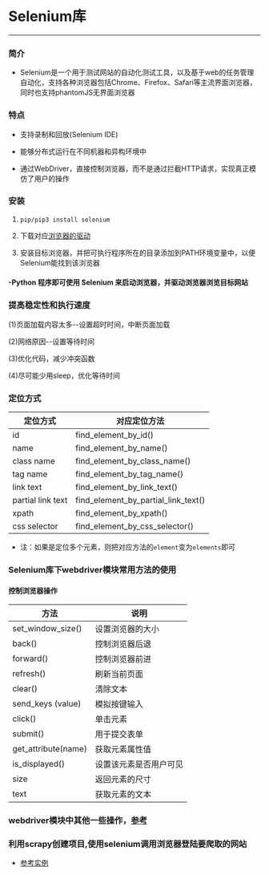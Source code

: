 # Selenium库
___
### 简介

* Selenium是一个用于测试网站的自动化测试工具，以及基于web的任务管理自动化，支持各种浏览器包括Chrome、Firefox、Safari等主流界面浏览器，同时也支持phantomJS无界面浏览器

### 特点

* 支持录制和回放(Selenium IDE)

* 能够分布式运行在不同机器和异构环境中

* 通过WebDriver，直接控制浏览器，而不是通过拦截HTTP请求，实现真正模仿了用户的操作

### 安装
 1. `pip/pip3 install selenium`
 
 2. 下载对应[浏览器的驱动](https://selenium-python.readthedocs.io/installation.html#drivers)
 
 3. 安装目标浏览器，并把可执行程序所在的目录添加到PATH环境变量中，以便Selenium能找到该浏览器

#### -Python 程序即可使用 Selenium 来启动浏览器，并驱动浏览器浏览目标网站

### 提高稳定性和执行速度

(1)页面加载内容太多--设置超时时间，中断页面加载

(2)网络原因--设置等待时间

(3)优化代码，减少冲突函数

(4)尽可能少用sleep，优化等待时间

### 定位方式

 |定位方式              |对应定位方法                        |
 |--------------------|-----------------------------------|
 |id                  |find_element_by_id()               |
 |name                |find_element_by_name()             |
 |class name          |find_element_by_class_name()       |
 |tag name            |find_element_by_tag_name()         |
 |link text           |find_element_by_link_text()        |
 |partial link text   |find_element_by_partial_link_text()|
 |xpath               |find_element_by_xpath()            |
 |css selector        |find_element_by_css_selector()     |
 
* 注：如果是定位多个元素，则把对应方法的`element`变为`elements`即可

### Selenium库下webdriver模块常用方法的使用
#### 控制浏览器操作

|方法          	         |说明              |
|-----------------------|------------------|
|set_window_size()      |设置浏览器的大小     |
|back()                 |控制浏览器后退       |
|forward() 	            |控制浏览器前进       | 
|refresh()	             |刷新当前页面         |
|clear()	               |清除文本            |
|send_keys (value)	     |模拟按键输入         |
|click()	               |单击元素            |
|submit()	              |用于提交表单         |
|get_attribute(name)	   |获取元素属性值        |
|is_displayed()	        |设置该元素是否用户可见 |
|size	                  |返回元素的尺寸        |
|text	                  |获取元素的文本        |

### webdriver模块中其他一些操作，[参考](https://blog.csdn.net/weixin_36279318/article/details/79475388)

### 利用scrapy创建项目,使用selenium调用浏览器登陆要爬取的网站
 * [参考实例](http://c.biancheng.net/view/2764.html)
